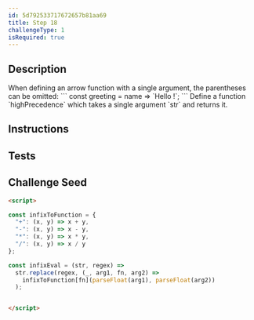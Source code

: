```yaml
---
id: 5d792533717672657b81aa69
title: Step 18
challengeType: 1
isRequired: true
---
```


## Description
<section id='description'>
When defining an arrow function with a single argument, the parentheses can be omitted:
```
const greeting = name => `Hello !`;
```
Define a function `highPrecedence` which takes a single argument `str` and returns it.
</section>

## Instructions
<section id='instructions'>

</section>

## Tests
<section id='tests'>

</section>

## Challenge Seed
<section id='challengeSeed'>

<div id='html-seed'>

```html
<script>

const infixToFunction = {
  "+": (x, y) => x + y,
  "-": (x, y) => x - y,
  "*": (x, y) => x * y,
  "/": (x, y) => x / y
};

const infixEval = (str, regex) =>
  str.replace(regex, (_, arg1, fn, arg2) =>
    infixToFunction[fn](parseFloat(arg1), parseFloat(arg2))
  );


</script>
```

</div>
